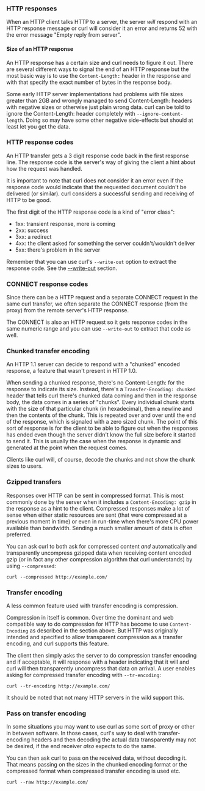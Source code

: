 ### HTTP responses

When an HTTP client talks HTTP to a server, the server *will* respond with an
HTTP response message or curl will consider it an error and returns 52 with
the error message "Empty reply from server".

#### Size of an HTTP response

An HTTP response has a certain size and curl needs to figure it out. There are
several different ways to signal the end of an HTTP response but the most
basic way is to use the `Content-Length:` header in the response and with that
specify the exact number of bytes in the response body.

Some early HTTP server implementations had problems with file sizes greater
than 2GB and wrongly managed to send Content-Length: headers with negative
sizes or otherwise just plain wrong data. curl can be told to ignore the
Content-Length: header completely with `--ignore-content-length`. Doing so may
have some other negative side-effects but should at least let you get the
data.

### HTTP response codes

An HTTP transfer gets a 3 digit response code back in the first response line.
The response code is the server's way of giving the client a hint about how
the request was handled.

It is important to note that curl does not consider it an error even if the
response code would indicate that the requested document couldn't be
delivered (or similar). curl considers a successful sending and receiving of
HTTP to be good.

The first digit of the HTTP response code is a kind of "error class":

 - 1xx: transient response, more is coming
 - 2xx: success
 - 3xx: a redirect
 - 4xx: the client asked for something the server couldn't/wouldn't deliver
 - 5xx: there's problem in the server

Remember that you can use curl's `--write-out` option to extract the response
code. See the [--write-out](usingcurl-verbose.md#--writeout) section.

### CONNECT response codes

Since there can be a HTTP request and a separate CONNECT request in the same
curl transfer, we often separate the CONNECT response (from the proxy) from
the remote server's HTTP response.

The CONNECT is also an HTTP request so it gets response codes in the same
numeric range and you can use `--write-out` to extract that code as well.

### Chunked transfer encoding

An HTTP 1.1 server can decide to respond with a "chunked" encoded response, a
feature that wasn't present in HTTP 1.0.

When sending a chunked response, there's no Content-Length: for the response
to indicate its size. Instead, there's a `Transfer-Encoding: chunked`
header that tells curl there's chunked data coming and then in the response
body, the data comes in a series of "chunks". Every individual chunk starts
with the size of that particular chunk (in hexadecimal), then a newline and
then the contents of the chunk. This is repeated over and over until the end of the
response, which is signaled with a zero sized chunk. The point of this sort
of response is for the client to be able to figure out when the responses has
ended even though the server didn't know the full size before it started to
send it. This is usually the case when the response is dynamic and generated
at the point when the request comes.

Clients like curl will, of course, decode the chunks and not show the chunk
sizes to users.

### Gzipped transfers

Responses over HTTP can be sent in compressed format. This is most commonly
done by the server when it includes a `Content-Encoding: gzip` in the response
as a hint to the client. Compressed responses make a lot of sense when either
static resources are sent (that were compressed at a previous moment in time)
or even in run-time when there's more CPU power available than bandwidth.
Sending a much smaller amount of data is often preferred.

You can ask curl to both ask for compressed content *and* automatically and
transparently uncompress gzipped data when receiving content encoded gzip (or
in fact any other compression algorithm that curl understands) by using
`--compressed`:

    curl --compressed http://example.com/

### Transfer encoding

A less common feature used with transfer encoding is compression.

Compression in itself is common. Over time the dominant and web compatible
way to do compression for HTTP has become to use `Content-Encoding` as
described in the section above. But HTTP was originally intended and specified
to allow transparent compression as a transfer encoding, and curl supports
this feature.

The client then simply asks the server to do compression transfer encoding and
if acceptable, it will response with a header indicating that it will and curl
will then transparently uncompress that data on arrival. A user enables asking
for compressed transfer encoding with `--tr-encoding`:

    curl --tr-encoding http://example.com/

It should be noted that not many HTTP servers in the wild support this.

### Pass on transfer encoding

In some situations you may want to use curl as some sort of proxy or other in
between software. In those cases, curl's way to deal with transfer-encoding
headers and then decoding the actual data transparently may not be desired, if
the end receiver *also* expects to do the same.

You can then ask curl to pass on the received data, without decoding it. That
means passing on the sizes in the chunked encoding format or the compressed
format when compressed transfer encoding is used etc.

    curl --raw http://example.com/
